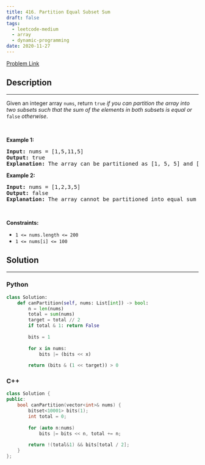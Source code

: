 ```yaml
---
title: 416. Partition Equal Subset Sum
draft: false
tags: 
  - leetcode-medium
  - array
  - dynamic-programming
date: 2020-11-27
---
```


[Problem Link](https://leetcode.com/problems/partition-equal-subset-sum/)

## Description

---
<p>Given an integer array <code>nums</code>, return <code>true</code> <em>if you can partition the array into two subsets such that the sum of the elements in both subsets is equal or </em><code>false</code><em> otherwise</em>.</p>

<p>&nbsp;</p>
<p><strong class="example">Example 1:</strong></p>

<pre>
<strong>Input:</strong> nums = [1,5,11,5]
<strong>Output:</strong> true
<strong>Explanation:</strong> The array can be partitioned as [1, 5, 5] and [11].
</pre>

<p><strong class="example">Example 2:</strong></p>

<pre>
<strong>Input:</strong> nums = [1,2,3,5]
<strong>Output:</strong> false
<strong>Explanation:</strong> The array cannot be partitioned into equal sum subsets.
</pre>

<p>&nbsp;</p>
<p><strong>Constraints:</strong></p>

<ul>
	<li><code>1 &lt;= nums.length &lt;= 200</code></li>
	<li><code>1 &lt;= nums[i] &lt;= 100</code></li>
</ul>


## Solution

---
### Python
``` py title='partition-equal-subset-sum'
class Solution:
    def canPartition(self, nums: List[int]) -> bool:
        n = len(nums)
        total = sum(nums)
        target = total // 2
        if total & 1: return False
        
        bits = 1
        
        for x in nums:
            bits |= (bits << x)
        
        return (bits & (1 << target)) > 0
```
### C++
``` cpp title='partition-equal-subset-sum'
class Solution {
public:
    bool canPartition(vector<int>& nums) {
        bitset<10001> bits(1);
        int total = 0;
        
        for (auto n:nums)
            bits |= bits << n, total += n;
        
        return !(total&1) && bits[total / 2];
    }
};
```

